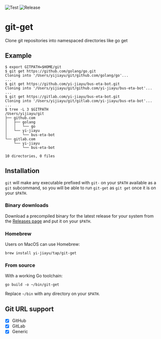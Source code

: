 ![Test](https://github.com/yi-jiayu/git-get/workflows/Test/badge.svg)
![Release](https://github.com/yi-jiayu/git-get/workflows/Release/badge.svg)

# git-get
Clone git repositories into namespaced directories like go get

## Example
```console
$ export GITPATH=$HOME/git
$ git get https://github.com/golang/go.git
Cloning into '/Users/yijiayu/git/github.com/golang/go'...
...
$ git get https://github.com/yi-jiayu/bus-eta-bot.git
Cloning into '/Users/yijiayu/git/github.com/yi-jiayu/bus-eta-bot'...
...
$ git get https://gitlab.com/yi-jiayu/bus-eta-bot.git
Cloning into '/Users/yijiayu/git/gitlab.com/yi-jiayu/bus-eta-bot'...
...
$ tree -L 3 $GITPATH
/Users/yijiayu/git
├── github.com
│   ├── golang
│   │   └── go
│   └── yi-jiayu
│       └── bus-eta-bot
└── gitlab.com
    └── yi-jiayu
        └── bus-eta-bot

10 directories, 0 files
```

## Installation

`git` will make any executable prefixed with `git-` on your `$PATH` available as a `git` subcommand, so you will be able to run `git-get` as `git get` once it is on your `$PATH`.

### Binary downloads

Download a precompiled binary for the latest release for your system from the [Releases page](https://github.com/yi-jiayu/git-get/releases) and put it on your `$PATH`.

### Homebrew

Users on MacOS can use Homebrew:

```
brew install yi-jiayu/tap/git-get
```

### From source

With a working Go toolchain:

```
go build -o ~/bin/git-get
```

Replace `~/bin` with any directory on your `$PATH`.

## Git URL support

- [x] GitHub
- [x] GitLab
- [x] Generic
